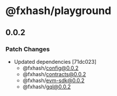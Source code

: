 # @fxhash/playground

## 0.0.2

### Patch Changes

- Updated dependencies [71dc023]
  - @fxhash/config@0.0.2
  - @fxhash/contracts@0.0.2
  - @fxhash/evm-sdk@0.0.2
  - @fxhash/gql@0.0.2
